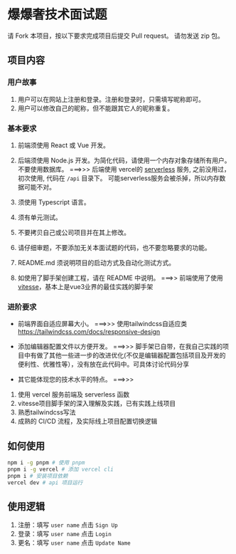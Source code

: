 # 爆爆奢技术面试题

请 Fork 本项目，按以下要求完成项目后提交 Pull request。
请勿发送 zip 包。

## 项目内容

### 用户故事

1. 用户可以在网站上注册和登录。注册和登录时，只需填写昵称即可。
2. 用户可以修改自己的昵称，但不能跟其它人的昵称重复。

### 基本要求

1. 前端须使用 React 或 Vue 开发。
2. 后端须使用 Node.js 开发。为简化代码，请使用一个内存对象存储所有用户。不要使用数据库。
===>>> 后端使用 vercel的 [serverless](https://vercel.com/docs/concepts/functions/introduction) 服务, 之前没用过，初次使用, 代码在 `/api` 目录下。
可能serverless服务会被杀掉，所以内存数据可能不对。

3. 须使用 Typescript 语言。
4. 须有单元测试。
5. 不要拷贝自己或公司项目并在其上修改。
6. 请仔细审题，不要添加无关本面试题的代码，也不要忽略要求的功能。
7. README.md 须说明项目的启动方式及自动化测试方式。
8. 如使用了脚手架创建工程，请在 README 中说明。
===>> 前端使用了使用[vitesse](https://github.com/antfu/vitesse)，基本上是vue3业界的最佳实践的脚手架

### 进阶要求

- 前端界面自适应屏幕大小。
===>>> 使用tailwindcss自适应类 <https://tailwindcss.com/docs/responsive-design>
- 添加编辑器配置文件以方便开发。
===>>> 脚手架已自带，在我自己实践的项目中有做了其他一些进一步的改进优化(不仅是编辑器配置包括项目及开发的便利性、优雅性等），没有放在此代码中。可具体讨论代码分享

- 其它能体现您的技术水平的特点。
===>>>

1. 使用 vercel 服务前端及 serverless 函数
2. vitesse项目脚手架的深入理解及实践，已有实践上线项目
3. 熟悉tailwindcss写法
4. 成熟的 CI/CD 流程，及实际线上项目配置切换逻辑

## 如何使用

```zsh
npm i -g pnpm # 使用 pnpm
pnpm i -g vercel # 添加 vercel cli
pnpm i # 安装项目依赖
vercel dev # api 项目运行
```

## 使用逻辑

1. 注册：填写 `user name` 点击 `Sign Up`
1. 登录：填写 `user name` 点击 `Login`
2. 更名：填写 `user name` 点击 `Update Name`
